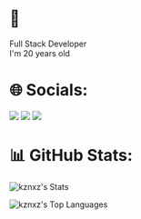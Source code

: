 <h1>💫 </h1>

Full Stack Developer<br>
I'm 20 years old


<h1>🌐 Socials:</h1>


<div>
<a href="https://instagram.com/_kauatttk" target="_blank"><img loading="lazy" src="https://img.shields.io/badge/-Instagram-%23E4405F?style=for-the-badge&logo=instagram&logoColor=white" target="_blank"></a>
<a href="https://www.linkedin.com/in/kauatttk" target="_blank"><img loading="lazy" src="https://img.shields.io/badge/-LinkedIn-%230077B5?style=for-the-badge&logo=linkedin&logoColor=white" target="_blank"></a>   
<a href = "mailto:contato@kauasantoscf20@gmail.com"><img loading="lazy" src="https://img.shields.io/badge/Gmail-D14836?style=for-the-badge&logo=gmail&logoColor=white" target="_blank"></a>
</div>

<h1>📊 GitHub Stats:</h1>


![kznxz's Stats](https://github-readme-stats.vercel.app/api?username=kznxz&theme=outrun&show_icons=true&hide_border=false&count_private=true)

![kznxz's Top Languages](https://github-readme-stats.vercel.app/api/top-langs/?username=kznxz&theme=outrun&show_icons=true&hide_border=false&layout=compact)




